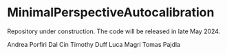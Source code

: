 # MinimalPerspectiveAutocalibration

Repository under construction. The code will be released in late May 2024.

Andrea Porfiri Dal Cin
Timothy Duff
Luca Magri
Tomas Pajdla
